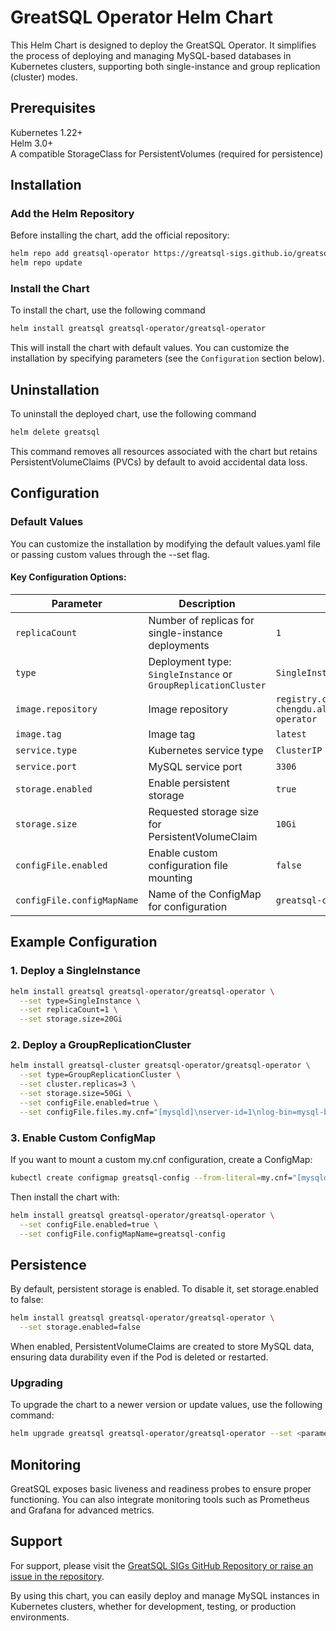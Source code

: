 # GreatSQL Operator Helm Chart
This Helm Chart is designed to deploy the GreatSQL Operator. It simplifies the process of deploying and managing MySQL-based databases in Kubernetes clusters, supporting both single-instance and group replication (cluster) modes.

## Prerequisites
Kubernetes 1.22+</br>
Helm 3.0+</br>
A compatible StorageClass for PersistentVolumes (required for persistence)</br>

## Installation
### Add the Helm Repository
Before installing the chart, add the official repository:

```sh
helm repo add greatsql-operator https://greatsql-sigs.github.io/greatsql-operator-helm
helm repo update
```

### Install the Chart
To install the chart, use the following command

```sh
helm install greatsql greatsql-operator/greatsql-operator
```

This will install the chart with default values. You can customize the installation by specifying parameters (see the `Configuration` section below).


## Uninstallation
To uninstall the deployed chart, use the following command

```sh
helm delete greatsql
```
This command removes all resources associated with the chart but retains PersistentVolumeClaims (PVCs) by default to avoid accidental data loss.

## Configuration
### Default Values
You can customize the installation by modifying the default values.yaml file or passing custom values through the --set flag.

#### Key Configuration Options:
| Parameter                  | Description                                                   | Default                                                     |
|----------------------------|---------------------------------------------------------------|-------------------------------------------------------------|
| `replicaCount`             | Number of replicas for single-instance deployments            | `1`                                                           |
| `type`                     | Deployment type: `SingleInstance` or `GroupReplicationCluster`    | `SingleInstance`                                              |
| `image.repository`         | Image repository                                              | `registry.cn-chengdu.aliyuncs.com/greatsql/greatsql-operator` |
| `image.tag`                | Image tag                                                     | `latest`                                                      |
| `service.type`             | Kubernetes service type                                       | `ClusterIP`                                                   |
| `service.port`             | MySQL service port                                            | `3306`                                                        |
| `storage.enabled`          | Enable persistent storage                                     | `true`                                                        |
| `storage.size`             | Requested storage size for PersistentVolumeClaim              | `10Gi`                                                        |
| `configFile.enabled`       | Enable custom configuration file mounting                     | `false`                                                       |
| `configFile.configMapName` | Name of the ConfigMap for configuration                       | `greatsql-config`                                            |

## Example Configuration
### 1. Deploy a SingleInstance
```sh
helm install greatsql greatsql-operator/greatsql-operator \
  --set type=SingleInstance \
  --set replicaCount=1 \
  --set storage.size=20Gi
```

### 2. Deploy a GroupReplicationCluster
```sh
helm install greatsql-cluster greatsql-operator/greatsql-operator \
  --set type=GroupReplicationCluster \
  --set cluster.replicas=3 \
  --set storage.size=50Gi \
  --set configFile.enabled=true \
  --set configFile.files.my.cnf="[mysqld]\nserver-id=1\nlog-bin=mysql-bin\nbinlog-format=ROW"
```

### 3. Enable Custom ConfigMap
If you want to mount a custom my.cnf configuration, create a ConfigMap:
```sh
kubectl create configmap greatsql-config --from-literal=my.cnf="[mysqld]\nmax_connections=200"
```

Then install the chart with:
```sh
helm install greatsql greatsql-operator/greatsql-operator \
  --set configFile.enabled=true \
  --set configFile.configMapName=greatsql-config
```
## Persistence
By default, persistent storage is enabled. To disable it, set storage.enabled to false:
```sh
helm install greatsql greatsql-operator/greatsql-operator \
  --set storage.enabled=false
```

When enabled, PersistentVolumeClaims are created to store MySQL data, ensuring data durability even if the Pod is deleted or restarted.

### Upgrading
To upgrade the chart to a newer version or update values, use the following command:
```sh
helm upgrade greatsql greatsql-operator/greatsql-operator --set <parameters>
```

## Monitoring
GreatSQL exposes basic liveness and readiness probes to ensure proper functioning. You can also integrate monitoring tools such as Prometheus and Grafana for advanced metrics.

## Support
For support, please visit the [GreatSQL SIGs GitHub Repository or raise an issue in the repository](https://github.com/greatsql-sigs/greatsql-operator-helm).

By using this chart, you can easily deploy and manage MySQL instances in Kubernetes clusters, whether for development, testing, or production environments.